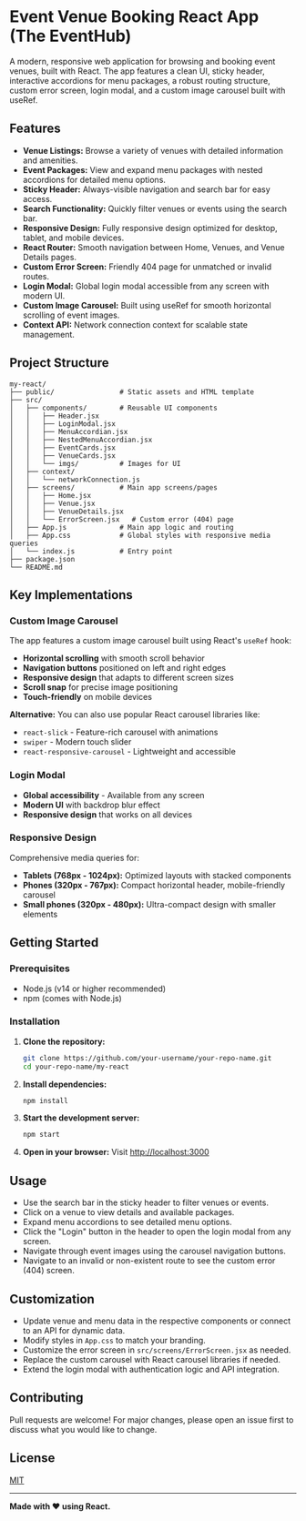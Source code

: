 # Event Venue Booking React App (The EventHub)

A modern, responsive web application for browsing and booking event venues, built with React. The app features a clean UI, sticky header, interactive accordions for menu packages, a robust routing structure, custom error screen, login modal, and a custom image carousel built with useRef.

## Features

- **Venue Listings:** Browse a variety of venues with detailed information and amenities.
- **Event Packages:** View and expand menu packages with nested accordions for detailed menu options.
- **Sticky Header:** Always-visible navigation and search bar for easy access.
- **Search Functionality:** Quickly filter venues or events using the search bar.
- **Responsive Design:** Fully responsive design optimized for desktop, tablet, and mobile devices.
- **React Router:** Smooth navigation between Home, Venues, and Venue Details pages.
- **Custom Error Screen:** Friendly 404 page for unmatched or invalid routes.
- **Login Modal:** Global login modal accessible from any screen with modern UI.
- **Custom Image Carousel:** Built using useRef for smooth horizontal scrolling of event images.
- **Context API:** Network connection context for scalable state management.

## Project Structure

```
my-react/
├── public/                # Static assets and HTML template
├── src/
│   ├── components/        # Reusable UI components
│   │   ├── Header.jsx
│   │   ├── LoginModal.jsx
│   │   ├── MenuAccordian.jsx
│   │   ├── NestedMenuAccordian.jsx
│   │   ├── EventCards.jsx
│   │   ├── VenueCards.jsx
│   │   └── imgs/          # Images for UI
│   ├── context/
│   │   └── networkConnection.js
│   ├── screens/           # Main app screens/pages
│   │   ├── Home.jsx
│   │   ├── Venue.jsx
│   │   ├── VenueDetails.jsx
│   │   └── ErrorScreen.jsx   # Custom error (404) page
│   ├── App.js             # Main app logic and routing
│   ├── App.css            # Global styles with responsive media queries
│   └── index.js           # Entry point
├── package.json
└── README.md
```

## Key Implementations

### Custom Image Carousel
The app features a custom image carousel built using React's `useRef` hook:
- **Horizontal scrolling** with smooth scroll behavior
- **Navigation buttons** positioned on left and right edges
- **Responsive design** that adapts to different screen sizes
- **Scroll snap** for precise image positioning
- **Touch-friendly** on mobile devices

**Alternative:** You can also use popular React carousel libraries like:
- `react-slick` - Feature-rich carousel with animations
- `swiper` - Modern touch slider
- `react-responsive-carousel` - Lightweight and accessible

### Login Modal
- **Global accessibility** - Available from any screen
- **Modern UI** with backdrop blur effect
- **Responsive design** that works on all devices

### Responsive Design
Comprehensive media queries for:
- **Tablets (768px - 1024px):** Optimized layouts with stacked components
- **Phones (320px - 767px):** Compact horizontal header, mobile-friendly carousel
- **Small phones (320px - 480px):** Ultra-compact design with smaller elements

## Getting Started

### Prerequisites
- Node.js (v14 or higher recommended)
- npm (comes with Node.js)

### Installation
1. **Clone the repository:**
   ```bash
   git clone https://github.com/your-username/your-repo-name.git
   cd your-repo-name/my-react
   ```
2. **Install dependencies:**
   ```bash
   npm install
   ```
3. **Start the development server:**
   ```bash
   npm start
   ```
4. **Open in your browser:**
   Visit [http://localhost:3000](http://localhost:3000)

## Usage
- Use the search bar in the sticky header to filter venues or events.
- Click on a venue to view details and available packages.
- Expand menu accordions to see detailed menu options.
- Click the "Login" button in the header to open the login modal from any screen.
- Navigate through event images using the carousel navigation buttons.
- Navigate to an invalid or non-existent route to see the custom error (404) screen.

## Customization
- Update venue and menu data in the respective components or connect to an API for dynamic data.
- Modify styles in `App.css` to match your branding.
- Customize the error screen in `src/screens/ErrorScreen.jsx` as needed.
- Replace the custom carousel with React carousel libraries if needed.
- Extend the login modal with authentication logic and API integration.

## Contributing
Pull requests are welcome! For major changes, please open an issue first to discuss what you would like to change.

## License
[MIT](LICENSE)

---

**Made with ❤️ using React.**
